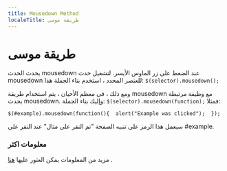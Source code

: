 ---
title: Mousedown Method
localeTitle: طريقة موسى
---# طريقة موسى

يحدث الحدث mousedown عند الضغط على زر الماوس الأيسر. لتشغيل حدث mousedown للعنصر المحدد ، استخدم بناء الجملة هذا: `$(selector).mousedown();`

ومع ذلك ، في معظم الأحيان ، يتم استخدام طريقة mousedown مع وظيفة مرتبطة بحدث mousedown. وإليك بناء الجملة: `$(selector).mousedown(function);` فمثلا:

 `$(#example).mousedown(function(){ 
   alert("Example was clicked"); 
 }); 
` 

سيعمل هذا الرمز على تنبيه الصفحة "تم النقر على مثال" عند النقر على #example.

### معلومات اكثر

مزيد من المعلومات يمكن العثور عليها [هنا](https://www.w3schools.com/jquery/event_mousedown.asp) .